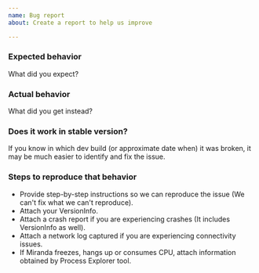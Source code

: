 ```yaml
---
name: Bug report
about: Create a report to help us improve

---
```


### Expected behavior
What did you expect?

### Actual behavior
What did you get instead?

### Does it work in stable version?
If you know in which dev build (or approximate date when) it was broken, it may be much easier to identify and fix the issue.

### Steps to reproduce that behavior
 * Provide step-by-step instructions so we can reproduce the issue (We can't fix what we can't reproduce).
 * Attach your VersionInfo.
 * Attach a crash report if you are experiencing crashes (It includes VersionInfo as well).
 * Attach a network log captured if you are experiencing connectivity issues.
 * If Miranda freezes, hangs up or consumes CPU, attach information obtained by Process Explorer tool.

